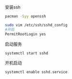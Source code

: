 安装ssh
``` bash
pacman -Syy openssh
```

``` bash
sudo vim /etc/ssh/sshd_config
#开启
PermitRootLogin yes
```

启动服务
``` bash
systemctl start sshd
```

开机启动
``` bash
systemctl enable sshd.service
```